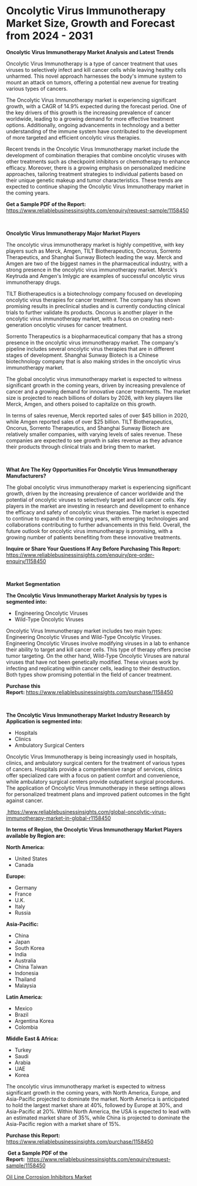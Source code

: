 <p><h1>Oncolytic Virus Immunotherapy Market Size, Growth and Forecast from 2024 - 2031</h1></p><p><strong>Oncolytic Virus Immunotherapy Market Analysis and Latest Trends</strong></p>
<p><p>Oncolytic Virus Immunotherapy is a type of cancer treatment that uses viruses to selectively infect and kill cancer cells while leaving healthy cells unharmed. This novel approach harnesses the body's immune system to mount an attack on tumors, offering a potential new avenue for treating various types of cancers.</p><p>The Oncolytic Virus Immunotherapy market is experiencing significant growth, with a CAGR of 14.9% expected during the forecast period. One of the key drivers of this growth is the increasing prevalence of cancer worldwide, leading to a growing demand for more effective treatment options. Additionally, ongoing advancements in technology and a better understanding of the immune system have contributed to the development of more targeted and efficient oncolytic virus therapies.</p><p>Recent trends in the Oncolytic Virus Immunotherapy market include the development of combination therapies that combine oncolytic viruses with other treatments such as checkpoint inhibitors or chemotherapy to enhance efficacy. Moreover, there is a growing emphasis on personalized medicine approaches, tailoring treatment strategies to individual patients based on their unique genetic makeup and tumor characteristics. These trends are expected to continue shaping the Oncolytic Virus Immunotherapy market in the coming years.</p></p>
<p><strong>Get a Sample PDF of the Report:&nbsp;</strong> <a href="https://www.reliablebusinessinsights.com/enquiry/request-sample/1158450">https://www.reliablebusinessinsights.com/enquiry/request-sample/1158450</a></p>
<p>&nbsp;</p>
<p><strong>Oncolytic Virus Immunotherapy Major Market Players</strong></p>
<p><p>The oncolytic virus immunotherapy market is highly competitive, with key players such as Merck, Amgen, TILT Biotherapeutics, Oncorus, Sorrento Therapeutics, and Shanghai Sunway Biotech leading the way. Merck and Amgen are two of the biggest names in the pharmaceutical industry, with a strong presence in the oncolytic virus immunotherapy market. Merck's Keytruda and Amgen's Imlygic are examples of successful oncolytic virus immunotherapy drugs.</p><p>TILT Biotherapeutics is a biotechnology company focused on developing oncolytic virus therapies for cancer treatment. The company has shown promising results in preclinical studies and is currently conducting clinical trials to further validate its products. Oncorus is another player in the oncolytic virus immunotherapy market, with a focus on creating next-generation oncolytic viruses for cancer treatment.</p><p>Sorrento Therapeutics is a biopharmaceutical company that has a strong presence in the oncolytic virus immunotherapy market. The company's pipeline includes several oncolytic virus therapies that are in different stages of development. Shanghai Sunway Biotech is a Chinese biotechnology company that is also making strides in the oncolytic virus immunotherapy market.</p><p>The global oncolytic virus immunotherapy market is expected to witness significant growth in the coming years, driven by increasing prevalence of cancer and a growing demand for innovative cancer treatments. The market size is projected to reach billions of dollars by 2026, with key players like Merck, Amgen, and others poised to capitalize on this growth.</p><p>In terms of sales revenue, Merck reported sales of over $45 billion in 2020, while Amgen reported sales of over $25 billion. TILT Biotherapeutics, Oncorus, Sorrento Therapeutics, and Shanghai Sunway Biotech are relatively smaller companies, with varying levels of sales revenue. These companies are expected to see growth in sales revenue as they advance their products through clinical trials and bring them to market.</p></p>
<p>&nbsp;</p>
<p><strong>What Are The Key Opportunities For Oncolytic Virus Immunotherapy Manufacturers?</strong></p>
<p><p>The global oncolytic virus immunotherapy market is experiencing significant growth, driven by the increasing prevalence of cancer worldwide and the potential of oncolytic viruses to selectively target and kill cancer cells. Key players in the market are investing in research and development to enhance the efficacy and safety of oncolytic virus therapies. The market is expected to continue to expand in the coming years, with emerging technologies and collaborations contributing to further advancements in this field. Overall, the future outlook for oncolytic virus immunotherapy is promising, with a growing number of patients benefiting from these innovative treatments.</p></p>
<p><strong>Inquire or Share Your Questions If Any Before Purchasing This Report:</strong> <a href="https://www.reliablebusinessinsights.com/enquiry/pre-order-enquiry/1158450">https://www.reliablebusinessinsights.com/enquiry/pre-order-enquiry/1158450</a></p>
<p>&nbsp;</p>
<p><strong>Market Segmentation</strong></p>
<p><strong>The Oncolytic Virus Immunotherapy Market Analysis by types is segmented into:</strong></p>
<p><ul><li>Engineering Oncolytic Viruses</li><li>Wild-Type Oncolytic Viruses</li></ul></p>
<p><p>Oncolytic Virus Immunotherapy market includes two main types: Engineering Oncolytic Viruses and Wild-Type Oncolytic Viruses. Engineering Oncolytic Viruses involve modifying viruses in a lab to enhance their ability to target and kill cancer cells. This type of therapy offers precise tumor targeting. On the other hand, Wild-Type Oncolytic Viruses are natural viruses that have not been genetically modified. These viruses work by infecting and replicating within cancer cells, leading to their destruction. Both types show promising potential in the field of cancer treatment.</p></p>
<p><strong>Purchase this Report:&nbsp;</strong><a href="https://www.reliablebusinessinsights.com/purchase/1158450">https://www.reliablebusinessinsights.com/purchase/1158450</a></p>
<p>&nbsp;</p>
<p><strong>The Oncolytic Virus Immunotherapy Market Industry Research by Application is segmented into:</strong></p>
<p><ul><li>Hospitals</li><li>Clinics</li><li>Ambulatory Surgical Centers</li></ul></p>
<p><p>Oncolytic Virus Immunotherapy is being increasingly used in hospitals, clinics, and ambulatory surgical centers for the treatment of various types of cancers. Hospitals provide a comprehensive range of services, clinics offer specialized care with a focus on patient comfort and convenience, while ambulatory surgical centers provide outpatient surgical procedures. The application of Oncolytic Virus Immunotherapy in these settings allows for personalized treatment plans and improved patient outcomes in the fight against cancer.</p></p>
<p><a href="https://www.reliablebusinessinsights.com/global-oncolytic-virus-immunotherapy-market-in-global-r1158450">&nbsp;https://www.reliablebusinessinsights.com/global-oncolytic-virus-immunotherapy-market-in-global-r1158450</a></p>
<p><strong>In terms of Region, the Oncolytic Virus Immunotherapy Market Players available by Region are:</strong></p>
<p>
    <p> <strong> North America: </strong>
        <ul>
            <li>United States</li>
            <li>Canada</li>
        </ul>
        </p> 
    <p> <strong> Europe: </strong>
        <ul>
            <li>Germany</li>
            <li>France</li>
            <li>U.K.</li>
            <li>Italy</li>
            <li>Russia</li>
        </ul>
        </p> 
    <p> <strong> Asia-Pacific: </strong>
        <ul>
            <li>China</li>
            <li>Japan</li>
            <li>South Korea</li>
            <li>India</li>
            <li>Australia</li>
            <li>China Taiwan</li>
            <li>Indonesia</li>
            <li>Thailand</li>
            <li>Malaysia</li>
        </ul>
        </p> 
    <p> <strong> Latin America: </strong>
        <ul>
            <li>Mexico</li>
            <li>Brazil</li>
            <li>Argentina Korea</li>
            <li>Colombia</li>
        </ul>
        </p> 
    <p> <strong> Middle East & Africa: </strong>
        <ul>
            <li>Turkey</li>
            <li>Saudi</li>
            <li>Arabia</li>
            <li>UAE</li>
            <li>Korea</li>
        </ul>
    </p>
    </p>
<p><p>The oncolytic virus immunotherapy market is expected to witness significant growth in the coming years, with North America, Europe, and Asia-Pacific projected to dominate the market. North America is anticipated to hold the largest market share at 40%, followed by Europe at 30%, and Asia-Pacific at 20%. Within North America, the USA is expected to lead with an estimated market share of 35%, while China is projected to dominate the Asia-Pacific region with a market share of 15%.</p></p>
<p><strong>Purchase this Report: </strong><a href="https://www.reliablebusinessinsights.com/purchase/1158450">https://www.reliablebusinessinsights.com/purchase/1158450</a></p>
<p>&nbsp;<strong>Get a Sample PDF of the Report:&nbsp;&nbsp;</strong><a href="https://www.reliablebusinessinsights.com/enquiry/request-sample/1158450">https://www.reliablebusinessinsights.com/enquiry/request-sample/1158450</a></p>
<p><strong></strong></p>
<p><p><a href="https://github.com/LibbySpencer2018/Market-Research-Report-List-1/blob/main/oil-line-corrosion-inhibitors-market.md">Oil Line Corrosion Inhibitors Market</a></p></p>